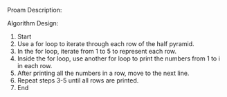Proam Description:





Algorithm Design:
1. Start
2. Use a for loop to iterate through each row of the half pyramid.
3. In the for loop, iterate from 1 to 5 to represent each row.
4. Inside the for loop, use another for loop to print the numbers from 1 to i in each row.
5. After printing all the numbers in a row, move to the next line.
6. Repeat steps 3-5 until all rows are printed.
7. End
